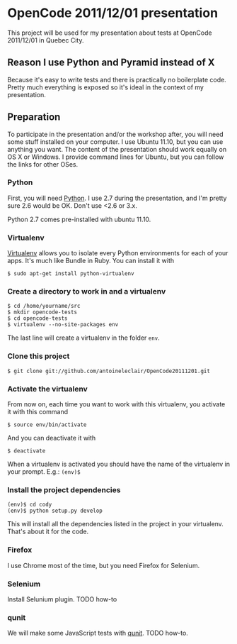 # OpenCode 2011/12/01 presentation

This project will be used for my presentation about tests at OpenCode 2011/12/01 in Quebec City.

## Reason I use Python and Pyramid instead of X

Because it's easy to write tests and there is practically no boilerplate code. Pretty much everything is exposed so it's ideal in the context of my presentation.

## Preparation

To participate in the presentation and/or the workshop after, you will need some stuff installed on your computer. I use Ubuntu 11.10, but you can use anything you want. The content of the presentation should work equally on OS X or Windows. I provide command lines for Ubuntu, but you can follow the links for other OSes.

### Python

First, you will need [Python](http://python.org/). I use 2.7 during the presentation, and I'm pretty sure 2.6 would be OK. Don't use &lt;2.6 or 3.x.

Python 2.7 comes pre-installed with ubuntu 11.10.

### Virtualenv

[Virtualenv](http://pypi.python.org/pypi/virtualenv) allows you to isolate every Python environments for each of your apps. It's much like Bundle in Ruby. You can install it with

    $ sudo apt-get install python-virtualenv

### Create a directory to work in and a virtualenv
    $ cd /home/yourname/src
    $ mkdir opencode-tests
    $ cd opencode-tests
    $ virtualenv --no-site-packages env

The last line will create a virtualenv in the folder `env`.

### Clone this project
    $ git clone git://github.com/antoineleclair/OpenCode20111201.git

### Activate the virtualenv
From now on, each time you want to work with this virtualenv, you activate it with this command

    $ source env/bin/activate

And you can deactivate it with

    $ deactivate

When a virtualenv is activated you should have the name of the virtualenv in your prompt. E.g.: `(env)$`

### Install the project dependencies
    (env)$ cd cody
    (env)$ python setup.py develop
This will install all the dependencies listed in the project in your virtualenv. That's about it for the code.

### Firefox
I use Chrome most of the time, but you need Firefox for Selenium.

### Selenium
Install Selunium plugin. TODO how-to

### qunit
We will make some JavaScript tests with [qunit](https://github.com/jquery/qunit). TODO how-to.

